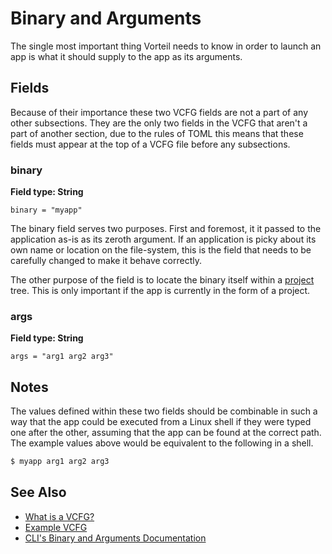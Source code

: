 # Binary and Arguments

The single most important thing Vorteil needs to know in order to launch an app
is what it should supply to the app as its arguments. 

## Fields

Because of their importance these two VCFG fields are not a part of any other 
subsections. They are the only two fields in the VCFG that aren't a part of 
another section, due to the rules of TOML this means that these fields must 
appear at the top of a VCFG file before any subsections.

### binary 

**Field type: String**

```
binary = "myapp"
```

The binary field serves two purposes. First and foremost, it it passed to the 
application as-is as its zeroth argument. If an application is picky about its
own name or location on the file-system, this is the field that needs to be 
carefully changed to make it behave correctly. 

The other purpose of the field is to locate the binary itself within a 
[project](../../projects/introduction) tree. This is only important if the app 
is currently in the form of a project.

### args

**Field type: String**

```
args = "arg1 arg2 arg3"
```

## Notes

The values defined within these two fields should be combinable in such a way 
that the app could be executed from a Linux shell if they were typed one after 
the other, assuming that the app can be found at the correct path. The example
values above would be equivalent to the following in a shell.

```sh
$ myapp arg1 arg2 arg3
```

## See Also 

* [What is a VCFG?](../introduction)
* [Example VCFG](../example)
* [CLI's Binary and Arguments Documentation](../../../cli/vcfgs/invocation)